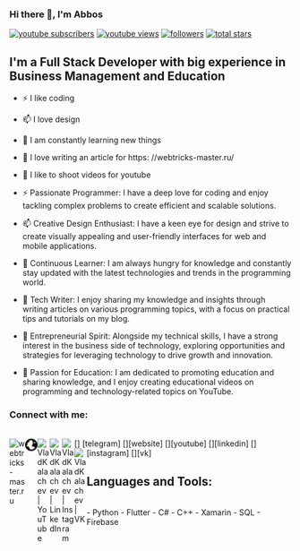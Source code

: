 ### Hi there 👋, I'm Abbos 

   <p align="left">
      <a href="https://www.youtube.com/channel/UCkvd2R7fmbs1watlJ6wur_w?view_as=subscriber">
         <img alt="youtube subscribers" title="Subscribe to my YouTube channel" src="https://custom-icon-badges.demolab.com/youtube/channel/subscribers/UCkvd2R7fmbs1watlJ6wur_w?color=%23E05D44&label=SUBSCRIBE&logo=video&logoColor=white&style=for-the-badge&labelColor=CE4630%22/"/></a> 
      <a href="https://www.youtube.com/channel/UCkvd2R7fmbs1watlJ6wur_w">
         <img alt="youtube views" title="YouTube views" src="https://custom-icon-badges.demolab.com/youtube/channel/views/UCkvd2R7fmbs1watlJ6wur_w?color=%23E1AD0E&logo=eye&logoColor=white&style=for-the-badge&labelColor=C79600"/></a> 
      <a href="https://github.com/VladKalachev?tab=followers">
         <img alt="followers" title="Follow me on Github" src="https://custom-icon-badges.demolab.com/github/followers/VladKalachev?color=236ad3&labelColor=1155ba&style=for-the-badge&logo=person-add&label=Follow&logoColor=white"/></a>
      <a href="https://github.com/VladKalachev?tab=repositories&sort=stargazers">
         <img alt="total stars" title="Total stars on GitHub" src="https://custom-icon-badges.demolab.com/github/stars/VladKalachev?color=55960c&style=for-the-badge&labelColor=488207&logo=star"/></a>
   </p>


## I'm a Full Stack Developer with big experience in Business Management and Education
- ⚡ I like coding
- 📫 I love design
- 🔭 I am constantly learning new things
- 💬 I love writing an article for https: //webtricks-master.ru/
- 🌱 I like to shoot videos for youtube

- ⚡ Passionate Programmer: I have a deep love for coding and enjoy tackling complex problems to create efficient and scalable solutions.

- 📫 Creative Design Enthusiast: I have a keen eye for design and strive to create visually appealing and user-friendly interfaces for web and mobile applications.

- 🔭 Continuous Learner: I am always hungry for knowledge and constantly stay updated with the latest technologies and trends in the programming world.

- 💬 Tech Writer: I enjoy sharing my knowledge and insights through writing articles on various programming topics, with a focus on practical tips and tutorials on my blog.

- 🌱 Entrepreneurial Spirit: Alongside my technical skills, I have a strong interest in the business side of technology, exploring opportunities and strategies for leveraging technology to drive growth and innovation.

- 🎥 Passion for Education: I am dedicated to promoting education and sharing knowledge, and I enjoy creating educational videos on programming and technology-related topics on YouTube.

### Connect with me:
<br />
[<img align="left" alt="webtricks-master.ru" width="28px" src="https://github.com/Abbos2299/topics/blob/547fba88bcb6d08cffaa04765221d7e3f8874a17/Telegram_logo.svg.png" />] [telegram]
[<img align="left" alt="webtricks-master.ru" width="22px" src="https://raw.githubusercontent.com/iconic/open-iconic/master/svg/globe.svg" />][website]
[<img align="left" alt="VladKalachev | YouTube" width="22px" src="https://cdn.jsdelivr.net/npm/simple-icons@v3/icons/youtube.svg" />][youtube]
[<img align="left" alt="VladKalachev | LinkedIn" width="22px" src="https://cdn.jsdelivr.net/npm/simple-icons@v3/icons/linkedin.svg" />][linkedin]
[<img align="left" alt="VladKalachev | Instagram" width="22px" src="https://cdn.jsdelivr.net/npm/simple-icons@v3/icons/instagram.svg" />][instagram]
[<img align="left" alt="VladKalachev | VK" width="22px" src="https://cdn.jsdelivr.net/npm/simple-icons@v3/icons/vk.svg" />][vk]


## Languages and Tools:
<br />
- Python
- Flutter
- C#
- C++
- Xamarin
- SQL
- Firebase

<br />
<br />


[telegram]: https://t.me/abbos_nadj


[website]: https://webtricks-master.ru/
[youtube]: https://www.youtube.com/channel/UCkvd2R7fmbs1watlJ6wur_w
[linkedin]: https://www.linkedin.com/in/vlad-kalachev-ab87b312a/
[instagram]: https://www.instagram.com/corvaxv/
[vk]: https://vk.com/vladislavkalachov
